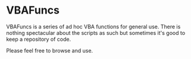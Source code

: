 # VBAFuncs

VBAFuncs is a series of ad hoc VBA functions for general use. There is nothing spectacular about the scripts as such but sometimes it's good to keep a repository of code.

Please feel free to browse and use.